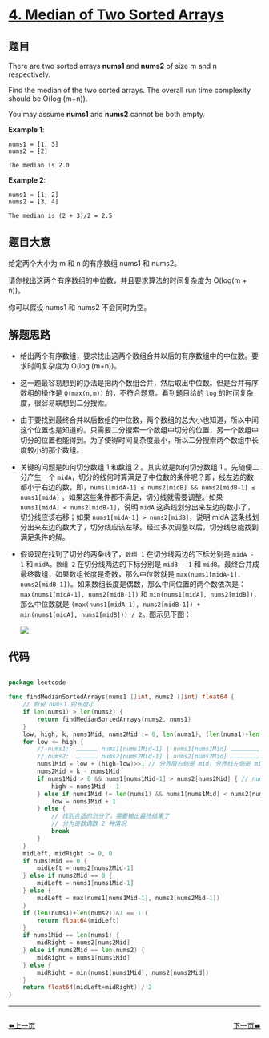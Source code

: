 # [4. Median of Two Sorted Arrays](https://leetcode.com/problems/median-of-two-sorted-arrays/)


## 题目

There are two sorted arrays **nums1** and **nums2** of size m and n respectively.

Find the median of the two sorted arrays. The overall run time complexity should be O(log (m+n)).

You may assume **nums1** and **nums2** cannot be both empty.

**Example 1**:

    nums1 = [1, 3]
    nums2 = [2]
    
    The median is 2.0

**Example 2**:

    nums1 = [1, 2]
    nums2 = [3, 4]
    
    The median is (2 + 3)/2 = 2.5



## 题目大意


给定两个大小为 m 和 n 的有序数组 nums1 和 nums2。

请你找出这两个有序数组的中位数，并且要求算法的时间复杂度为 O(log(m + n))。

你可以假设 nums1 和 nums2 不会同时为空。



## 解题思路


- 给出两个有序数组，要求找出这两个数组合并以后的有序数组中的中位数。要求时间复杂度为 O(log (m+n))。
- 这一题最容易想到的办法是把两个数组合并，然后取出中位数。但是合并有序数组的操作是 `O(max(n,m))` 的，不符合题意。看到题目给的 `log` 的时间复杂度，很容易联想到二分搜索。
- 由于要找到最终合并以后数组的中位数，两个数组的总大小也知道，所以中间这个位置也是知道的。只需要二分搜索一个数组中切分的位置，另一个数组中切分的位置也能得到。为了使得时间复杂度最小，所以二分搜索两个数组中长度较小的那个数组。
- 关键的问题是如何切分数组 1 和数组 2 。其实就是如何切分数组 1 。先随便二分产生一个 `midA`，切分的线何时算满足了中位数的条件呢？即，线左边的数都小于右边的数，即，`nums1[midA-1] ≤ nums2[midB] && nums2[midB-1] ≤ nums1[midA]` 。如果这些条件都不满足，切分线就需要调整。如果 `nums1[midA] < nums2[midB-1]`，说明 `midA` 这条线划分出来左边的数小了，切分线应该右移；如果 `nums1[midA-1] > nums2[midB]`，说明 midA 这条线划分出来左边的数大了，切分线应该左移。经过多次调整以后，切分线总能找到满足条件的解。
- 假设现在找到了切分的两条线了，`数组 1` 在切分线两边的下标分别是 `midA - 1` 和 `midA`。`数组 2` 在切分线两边的下标分别是 `midB - 1` 和 `midB`。最终合并成最终数组，如果数组长度是奇数，那么中位数就是 `max(nums1[midA-1], nums2[midB-1])`。如果数组长度是偶数，那么中间位置的两个数依次是：`max(nums1[midA-1], nums2[midB-1])` 和 `min(nums1[midA], nums2[midB])`，那么中位数就是 `(max(nums1[midA-1], nums2[midB-1]) + min(nums1[midA], nums2[midB])) / 2`。图示见下图：

    ![](https://img.halfrost.com/Leetcode/leetcode_4.png)
    
## 代码

```go

package leetcode

func findMedianSortedArrays(nums1 []int, nums2 []int) float64 {
	// 假设 nums1 的长度小
	if len(nums1) > len(nums2) {
		return findMedianSortedArrays(nums2, nums1)
	}
	low, high, k, nums1Mid, nums2Mid := 0, len(nums1), (len(nums1)+len(nums2)+1)>>1, 0, 0
	for low <= high {
		// nums1:  ……………… nums1[nums1Mid-1] | nums1[nums1Mid] ……………………
		// nums2:  ……………… nums2[nums2Mid-1] | nums2[nums2Mid] ……………………
		nums1Mid = low + (high-low)>>1 // 分界限右侧是 mid，分界线左侧是 mid - 1
		nums2Mid = k - nums1Mid
		if nums1Mid > 0 && nums1[nums1Mid-1] > nums2[nums2Mid] { // nums1 中的分界线划多了，要向左边移动
			high = nums1Mid - 1
		} else if nums1Mid != len(nums1) && nums1[nums1Mid] < nums2[nums2Mid-1] { // nums1 中的分界线划少了，要向右边移动
			low = nums1Mid + 1
		} else {
			// 找到合适的划分了，需要输出最终结果了
			// 分为奇数偶数 2 种情况
			break
		}
	}
	midLeft, midRight := 0, 0
	if nums1Mid == 0 {
		midLeft = nums2[nums2Mid-1]
	} else if nums2Mid == 0 {
		midLeft = nums1[nums1Mid-1]
	} else {
		midLeft = max(nums1[nums1Mid-1], nums2[nums2Mid-1])
	}
	if (len(nums1)+len(nums2))&1 == 1 {
		return float64(midLeft)
	}
	if nums1Mid == len(nums1) {
		midRight = nums2[nums2Mid]
	} else if nums2Mid == len(nums2) {
		midRight = nums1[nums1Mid]
	} else {
		midRight = min(nums1[nums1Mid], nums2[nums2Mid])
	}
	return float64(midLeft+midRight) / 2
}

```


----------------------------------------------
<div style="display: flex;justify-content: space-between;align-items: center;">
<p><a href="https://books.halfrost.com/leetcode/ChapterFour/0001~0099/0003.Longest-Substring-Without-Repeating-Characters/">⬅️上一页</a></p>
<p><a href="https://books.halfrost.com/leetcode/ChapterFour/0001~0099/0005.Longest-Palindromic-Substring/">下一页➡️</a></p>
</div>
